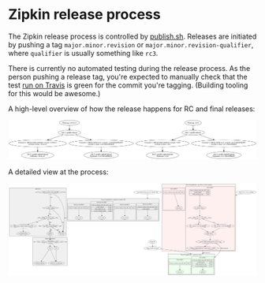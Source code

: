 # Zipkin release process

The Zipkin release process is controlled by [publish.sh](publish.sh).
Releases are initiated by pushing a tag `major.minor.revision` or `major.minor.revision-qualifier`,
where `qualifier` is usually something like `rc3`.

There is currently no automated testing during the release process. As the person pushing a release tag, you're
expected to manually check that the test [run on Travis](https://travis-ci.org/openzipkin/zipkin) is green for
the commit you're tagging. (Building tooling for this would be awesome.)

A high-level overview of how the release happens for RC and final releases:

![Release example](examples.png)

A detailed view at the process:

![Release details](flow.png)
